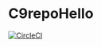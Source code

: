 # C9repoHello
[![CircleCI](https://circleci.com/gh/rish54/C9repo.svg?style=svg)](https://circleci.com/gh/rish54/C9repo)